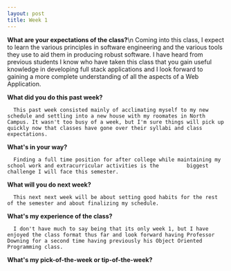 ```yaml
---
layout: post
title: Week 1
---
```



**What are your expectations of the class?**\n
      Coming into this class, I expect to learn the various principles in software engineering and the various tools
      they use to aid them in producing robust software. I have heard from previous students I know who have taken this class 
      that you gain useful knowledge in developing full stack applications and I look forward to gaining a more complete 
      understanding of all the aspects of a Web Application.

**What did you do this past week?**

      This past week consisted mainly of acclimating myself to my new schedule and settling into a new house with my roomates in North Campus. It wasn't too busy of a week, but I'm sure things will pick up quickly now that classes have gone over their syllabi and class expectations.

**What's in your way?**

      Finding a full time position for after college while maintaining my school work and extracurricular activities is the         biggest challenge I will face this semester.

**What will you do next week?**

      This next next week will be about setting good habits for the rest of the semester and about finalizing my schedule. 

**What's my experience of the class?**

      I don't have much to say being that its only week 1, but I have enjoyed the class format thus far and look forward having Professor Downing for a second time having previously his Object Oriented Programming class.

**What's my pick-of-the-week or tip-of-the-week?**


